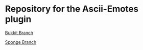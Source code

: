 # Repository for the Ascii-Emotes plugin

[Bukkit Branch](https://github.com/BacoNetworks/Ascii-Emotes/tree/bukkit)

[Sponge Branch](https://github.com/BacoNetworks/Ascii-Emotes/tree/sponge)
